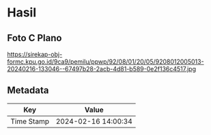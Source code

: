 # Hasil

## Foto C Plano

https://sirekap-obj-formc.kpu.go.id/9ca9/pemilu/ppwp/92/08/01/20/05/9208012005013-20240216-133046--67497b28-2acb-4d81-b589-0e2f136c4517.jpg


## Metadata

| Key        | Value               |
| ---------- | ------------------- |
| Time Stamp | 2024-02-16 14:00:34 |



